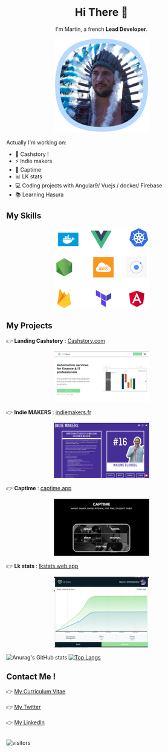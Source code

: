 
<h1 align=center>Hi There 👋</h1>

<p align=center>
  I'm Martin, a french <strong>Lead Developer</strong>.
</p>

<p align=center>
<img width="50%" src="https://github.com/riderx/riderx/blob/main/profil_martin.png"></img>
</p>

Actually I'm working on: 

* 💃 Cashstory !
* ⚡️ Indie makers
* 💪 Captime
* 📊 LK stats
* :computer: Coding projects with Angular9/ Vuejs / docker/ Firebase
* :books: Learning Hasura

## My Skills
<p align=center>
<img src="https://github.com/riderx/riderx/blob/master/skills.png" width="50%"></img>
</p>

## My Projects

:point_right: **Landing Cashstory** : [Cashstory.com](https://cashstory.com)
<p align=center>
<img src="https://github.com/riderx/riderx/blob/master/cashstory.png" width="50%"></img>
</p>

:point_right: **Indie MAKERS** : [indiemakers.fr](https://indiemakers.fr)
<p align=center>
<img src="https://github.com/riderx/riderx/blob/master/indiemakers.png" width="50%"></img>
</p>

:point_right: **Captime** : [captime.app](https://captime.app)
<p align=center>
<img src="https://github.com/riderx/riderx/blob/master/captime.png" width="50%"></img>
</p>

:point_right: **Lk stats** : [lkstats.web.app](https://lkstats.web.app/welcome)
<p align=center>
<img src="https://github.com/riderx/riderx/blob/master/lkstats.png" width="50%"></img>
</p>

![Anurag's GitHub stats](https://github-readme-stats.vercel.app/api?username=riderx&theme=dracula)
[![Top Langs](https://github-readme-stats.vercel.app/api/top-langs/?username=anuraghazra&theme=dracula)](https://github.com/anuraghazra/github-readme-stats)

## Contact Me !

:point_right: [My Curriculum Vitae](CV_MARTIN_DONADIEU.pdf)<br><br>
:point_right: [My Twitter](https://twitter.com/martindonadieu)<br><br>
:point_right: [My LinkedIn](https://www.linkedin.com/in/martindonadieu)<br><br>

![visitors](https://visitor-badge.glitch.me/badge?page_id=riderx.riderx)
